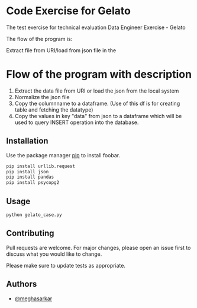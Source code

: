 
# Code Exercise for Gelato
The test exercise for technical evaluation
Data Engineer Exercise - Gelato

The flow of the program is:

Extract file from URI/load from json file in the 

# Flow of the program with description
1. Extract the data file from URI or load the json from the local system
2. Normalize the json file
3. Copy the columnname to a dataframe. (Use of this df is for creating table and fetching the datatype)
4. Copy the values in key "data" from json to a dataframe which will be used to query INSERT operation into the database.


## Installation

Use the package manager [pip](https://pip.pypa.io/en/stable/) to install foobar.

```bash
pip install urllib.request
pip install json
pip install pandas
pip install psycopg2
```

## Usage

```python
python gelato_case.py
```

## Contributing
Pull requests are welcome. For major changes, please open an issue first to discuss what you would like to change.

Please make sure to update tests as appropriate.

## Authors

- [@meghasarkar](https://www.linkedin.com/in/megha-sarkar-1c9/)


